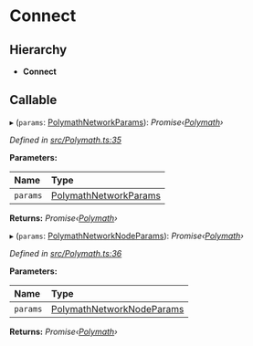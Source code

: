 # Connect

## Hierarchy

* **Connect**

## Callable

▸ \(`params`: [PolymathNetworkParams](../interfaces/_polymath_.polymathnetworkparams.md)\): _Promise‹_[_Polymath_](../classes/_polymath_.polymath.md)_›_

_Defined in_ [_src/Polymath.ts:35_](https://github.com/PolymathNetwork/polymath-sdk/blob/e8bbc1e/src/Polymath.ts#L35)

**Parameters:**

| Name | Type |
| :--- | :--- |
| `params` | [PolymathNetworkParams](../interfaces/_polymath_.polymathnetworkparams.md) |

**Returns:** _Promise‹_[_Polymath_](../classes/_polymath_.polymath.md)_›_

▸ \(`params`: [PolymathNetworkNodeParams](../interfaces/_polymath_.polymathnetworknodeparams.md)\): _Promise‹_[_Polymath_](../classes/_polymath_.polymath.md)_›_

_Defined in_ [_src/Polymath.ts:36_](https://github.com/PolymathNetwork/polymath-sdk/blob/e8bbc1e/src/Polymath.ts#L36)

**Parameters:**

| Name | Type |
| :--- | :--- |
| `params` | [PolymathNetworkNodeParams](../interfaces/_polymath_.polymathnetworknodeparams.md) |

**Returns:** _Promise‹_[_Polymath_](../classes/_polymath_.polymath.md)_›_

